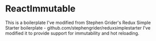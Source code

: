 # ReactImmutable

This is a boilerplate I've modified from Stephen Grider's Redux Simple Starter boilerplate - github.com/stephengrider/reduxsimplestarter
I've modified it to provide support for immutability and hot reloading.
